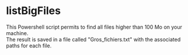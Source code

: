 # listBigFiles

This Powershell script permits to find all files higher than 100 Mo on your machine.   
The result is saved in a file called "Gros_fichiers.txt" with the associated paths for each file.



